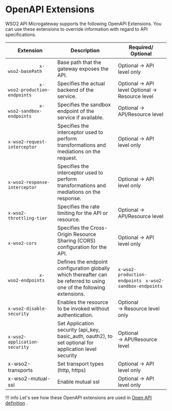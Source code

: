 # OpenAPI Extensions

WSO2 API Microgateway supports the following OpenAPI Extensions. You can use these extensions to override information with regard to API specifications.

| Extension                                                                             | Description                                                                                                            | Required/ Optional             |
|---------------------------------------------------------------------------------------|------------------------------------------------------------------------------------------------------------------------|--------------------------------|
| `             x-wso2-basePath            `                                            | Base path that the gateway exposes the API.                                                                            | Optional → API level only      |
| `             x-wso2-production-endpoints            `                                | Specifies the actual backend of the service.                                                                           |  Optional → API level  Optional → Resource level       |
 |`             x-wso2-sandbox-endpoints            `                                   | Specifies the sandbox endpoint of the service if available.                                                            | Optional → API/Resource level  |
| `                             x-wso2-request-interceptor                           `  | Specifies the interceptor used to perform transformations and mediations on the request.                               | Optional → API level only      |
| `                             x-wso2-response-interceptor                           ` | Specifies the interceptor used to perform transformations and mediations on the response.                              | Optional → API level only      |
| `                           x-wso2-throttling-tier                         `          | Specifies the rate limiting for the API or resource.                                                                   | Optional → API/Resource level  |
| `                           x-wso2-cors                         `                     | Specifies the Cross-Origin Resource Sharing (CORS) configuration for the API.                                          | Optional → API level only      |
| `             x-wso2-endpoints            `                                           | Defines the endpoint configuration globally which thereafter can be referred to using one of the following extensions.| `x-wso2-production-endpoints`   ` x-wso2-sandbox-endpoints`                                              | Optional                       |
| `                           x-wso2-disable-security                         `         | Enables the resource to be invoked without authentication.                                                             | Optional → Resource level only |
| `                           x-wso2-application-security                         `     | Set Application security (api\_key, basic\_auth, oauth2), to set optional for application level security               | Optional → API/Resource level  |
| x-wso2-transports                                                                     | Set transport types (http, https)                                                                                      | Optional → API level only      |
| x-wso2-mutual-ssl                                                                     | Enable mutual ssl                                                                                                      | Optional → API level only      |

!!! info
    Let's see how these OpenAPI extensions are used in [Open API definition](https://github.com/wso2/product-microgateway/blob/master/samples/endpoint_by_reference_sample.yaml) .

